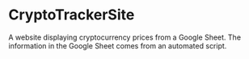 # CryptoTrackerSite
 A website displaying cryptocurrency prices from a Google Sheet. The information in the Google Sheet comes from an automated script.
